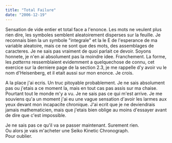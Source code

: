 ```yaml
---
title: "Total Failure"
date: "2006-12-19"
---
```


Sensation de vide entier et total face a l'enonce. Les mots ne veulent plus rien dire, les symboles semblent aleatoirement disperses sur la feuille. Je reconnais bien la un symbole "integrale" et la le E de l'esperance de ma variable aleatoire, mais ce ne sont que des mots, des assemblages de caracteres. Je ne sais pas vraiment de quoi parlait ce devoir. Soyons honnete, je n'en ai absolument pas la moindre idee. Franchement. La forme, les _patterns_ ressemblaient evidemment a quelquechose de connu, cet exercice sur la derniere page de la section 2.3, je me rappelle d'y avoir vu le nom d'Heisenberg, et il etait aussi sur mon enonce. Je crois.

A la place j'ai ecris. Un truc pitoyable probablement. Je ne sais absolument pas ou j'etais a ce moment la, mais en tout cas pas assis sur ma chaise. Pourtant tout le monde m'y a vu. Je ne sais pas ce qui m'est arrive. Je me souviens qu'a un moment j'ai eu une vague sensation d'avoir les larmes aux yeux devant mon incapacite chronique. J'ai ecrit que je ne deviendrais jamais mathematicien, mais que j'etais bien oblige au moins d'essayer avant de dire que c'est impossible.

Je ne sais pas ce qu'il va se passer maintenant. Surement rien.  
Ou alors je vais m'acheter une Seiko Kinetic Chronograph.  
Pour oublier.
